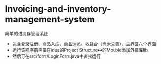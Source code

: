 # Invoicing-and-inventory-management-system
简单的进销存管理系统
- 包含登录注册、商品入库、商品浏览、收银台（尚未完善）、主界面六个界面
- 运行该程序前需要在idea的Project Structure中的Mouble添加外部库lib
- 然后可在src/form/LoginForm.java中直接运行
